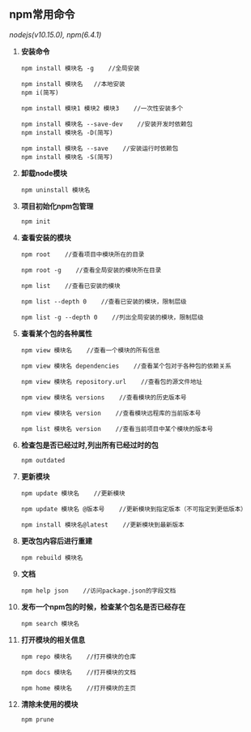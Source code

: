 ## npm常用命令
*nodejs(v10.15.0), npm(6.4.1)*

1. **安装命令**
   ```
   npm install 模块名 -g    //全局安装

   npm install 模块名   //本地安装
   npm i(简写)
   
   npm install 模块1 模块2 模块3    //一次性安装多个
   
   npm install 模块名 --save-dev    //安装开发时依赖包
   npm install 模块名 -D(简写)
   
   npm install 模块名 --save    //安装运行时依赖包
   npm install 模块名 -S(简写)
   ```

2. **卸载node模块**
   ```
   npm uninstall 模块名
   ```

3. **项目初始化npm包管理**
   ```
   npm init
   ```

4. **查看安装的模块**
   ```
   npm root    //查看项目中模块所在的目录
   
   npm root -g    //查看全局安装的模块所在目录

   npm list    //查看已安装的模块

   npm list --depth 0    //查看已安装的模块，限制层级

   npm list -g --depth 0    //列出全局安装的模块，限制层级
   ```

5. **查看某个包的各种属性**
   ```
   npm view 模块名    //查看一个模块的所有信息

   npm view 模块名 dependencies    //查看某个包对于各种包的依赖关系
   
   npm view 模块名 repository.url    //查看包的源文件地址
   
   npm view 模块名 versions    //查看模块的历史版本号

   npm view 模块名 version    //查看模块远程库的当前版本号

   npm list 模块名 version    //查看当前项目中某个模块的版本号
   ```

6. **检查包是否已经过时,列出所有已经过时的包**
   ```
   npm outdated
   ```

7. **更新模块**
   ```
   npm update 模块名    //更新模块
   
   npm update 模块名 @版本号    //更新模块到指定版本（不可指定到更低版本）

   npm install 模块名@latest    //更新模块到最新版本 
   ```

8. **更改包内容后进行重建**
   ```
   npm rebuild 模块名
   ```

9. **文档**
   ```
   npm help json    //访问package.json的字段文档
   ```

10. **发布一个npm包的时候，检查某个包名是否已经存在**
    ```
    npm search 模块名
    ```

11. **打开模块的相关信息**
    ```
    npm repo 模块名    //打开模块的仓库
    
    npm docs 模块名    //打开模块的文档

    npm home 模块名    //打开模块的主页
    ```

12. **清除未使用的模块**
    ```
    npm prune
    ```
